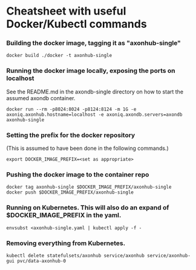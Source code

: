 # Cheatsheet with useful Docker/Kubectl commands

### Building the docker image, tagging it as "axonhub-single"
```
docker build ./docker -t axonhub-single
```

### Running the docker image locally, exposing the ports on localhost
See the README.md in the axondb-single directory on how to start the assumed axondb container.
```
docker run --rm -p8024:8024 -p8124:8124 -m 1G -e axoniq.axonhub.hostname=localhost -e axoniq.axondb.servers=axondb axonhub-single
```

### Setting the prefix for the docker repository
(This is assumed to have been done in the following commands.)
```
export DOCKER_IMAGE_PREFIX=<set as appropriate>
```

### Pushing the docker image to the container repo
```
docker tag axonhub-single $DOCKER_IMAGE_PREFIX/axonhub-single
docker push $DOCKER_IMAGE_PREFIX/axonhub-single
```

### Running on Kubernetes. This will also do an expand of $DOCKER_IMAGE_PREFIX in the yaml.
```
envsubst <axonhub-single.yaml | kubectl apply -f -
```

### Removing everything from Kubernetes.
```
kubectl delete statefulsets/axonhub service/axonhub service/axonhub-gui pvc/data-axonhub-0
```
